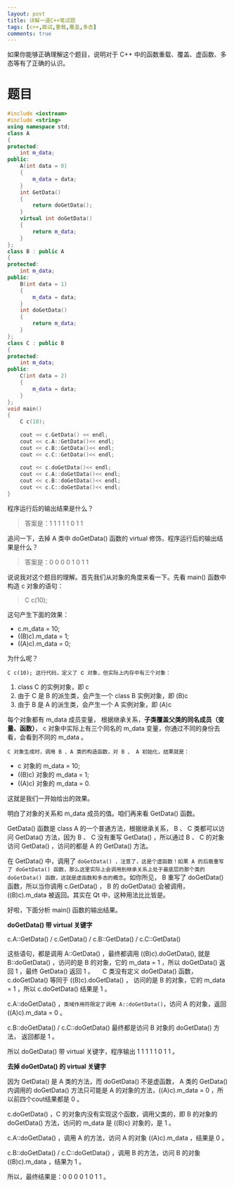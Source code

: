 ```yaml
---
layout: post
title: 详解一道C++笔试题
tags: [c++,面试,重载,覆盖,多态]
comments: true
---
```


如果你能够正确理解这个题目，说明对于 C++ 中的函数重载、覆盖、虚函数、多态等有了正确的认识。

# 题目

```c++
#include <iostream>
#include <string>
using namespace std;
class A
{
protected:
    int m_data;
public:
    A(int data = 0)
    {
        m_data = data;
    }
    int GetData()
    {
        return doGetData();
    }
    virtual int doGetData()
    {
        return m_data;
    }
};
class B : public A
{
protected:
    int m_data;
public:
    B(int data = 1)
    {
        m_data = data;
    }
    int doGetData()
    {
        return m_data;
    }
};
class C : public B
{
protected:
    int m_data;
public:
    C(int data = 2)
    {
        m_data = data;
    }
};
void main()
{
    C c(10);
   
    cout << c.GetData() << endl;
    cout << c.A::GetData()<< endl;
    cout << c.B::GetData()<< endl;
    cout << c.C::GetData()<< endl;
   
    cout << c.doGetData()<< endl;
    cout << c.A::doGetData()<< endl;
    cout << c.B::doGetData()<< endl;
    cout << c.C::doGetData()<< endl;
}
```

程序运行后的输出结果是什么？
>答案是：1 1 1 1 1 0 1 1

追问一下，去掉 A 类中 doGetData() 函数的 virtual 修饰，程序运行后的输出结果是什么？
>答案是：0 0 0 0 1 0 1 1

说说我对这个题目的理解。首先我们从对象的角度来看一下。先看 main() 函数中构造 c 对象的语句：
>C c(10);

这句产生下面的效果：
* c.m_data = 10;
* ((B)c).m_data = 1;
* ((A)c).m_data = 0;
  
为什么呢？

`C c(10); 这行代码，定义了 `c` 对象，但实际上内存中有三个对象：`
1. class C 的实例对象，即 c
2. 由于 C 是 B 的派生类，会产生一个 class B 实例对象，即 (B)c
3. 由于 B 是 A 的派生类，会产生一个 A 实例对象，即 (A)c

每个对象都有 m_data 成员变量， 根据继承关系，**子类覆盖父类的同名成员（变量、函数）**， c 对象中实际上有三个同名的 m_data 变量，你通过不同的身份去看，会看到不同的 m_data 。

`C 对象生成时，调用 B 、A 类的构造函数，对 B 、 A 初始化，结果就是：`

* c 对象的 m_data = 10;
* ((B)c) 对象的 m_data = 1; 
* ((A)c) 对象的 m_data = 0.

这就是我们一开始给出的效果。

明白了对象的关系和 m_data 成员的值。咱们再来看 GetData() 函数。

GetData() 函数是 class A 的一个普通方法，根据继承关系， B 、 C 类都可以访问 GetData() 方法，因为 B 、 C 没有重写 GetData() ，所以通过 B 、 C 的对象访问 GetData() ，访问的都是 A 的 GetData() 方法。

在 GetData() 中，调用了 `doGetData() ，注意了，这是个虚函数！如果 A 的后裔重写了 doGetData() 函数，那么这里实际上会调用到继承关系上处于最底层的那个类的 doGetData() 函数，这就是虚函数和多态的概念`。如你所见， B 重写了 doGetData() 函数，所以当你调用 c.GetData() ， B 的 doGetData() 会被调用， ((B)c).m_data 被返回。其实在 Qt 中，这种用法比比皆是。

好啦，下面分析 main() 函数的输出结果。

**doGetData() 带 virtual 关键字**

c.A::GetData() / c.GetData() / c.B::GetData() / c.C::GetData()

这些语句，都是调用 A::GetData() ，最终都调用 ((B)c).doGetData(), 就是B::doGetData() ，访问的是 B 的对象，它的 m_data = 1 ，所以 doGetData() 返回 1 ，最终 GetData() 返回 1 。
   
C 类没有定义 doGetData() 函数，c.doGetData() 等同于 ((B)c).doGetData() ， 访问的是 B 的对象，它的 m_data = 1 ，所以 c.doGetData() 结果是 1 。

c.A::doGetData() ，`类域作用符限定了调用 A::doGetData()`，访问 A 的对象，返回 ((A)c).m_data = 0 。

c.B::doGetData() / c.C::doGetData() 最终都是访问 B 对象的 doGetData() 方法， 返回都是 1 。

所以 doGetData() 带 virtual 关键字，程序输出 1 1 1 1 1 0 1 1 。

**去掉 doGetData() 的 virtual 关键字**

因为 GetData() 是 A 类的方法，而 doGetData() 不是虚函数， A 类的 GetData() 内调用的 doGetData() 方法只可能是 A 的对象的方法，((A)c).m_data = 0 ，所以前四个cout结果都是 0 。

c.doGetData() ，C 的对象内没有实现这个函数，调用父类的，即 B 的对象的 doGetData() 方法，访问的 m_data 是 ((B)c) 对象的，是 1 。

c.A::doGetData() ，调用 A 的方法，访问 A 的对象 ((A)c).m_data ，结果是 0 。

c.B::doGetData() / c.C::doGetData() ，调用 B 的方法，访问 B 的对象 ((B)c).m_data ，结果为 1 。

所以，最终结果是：0 0 0 0 1 0 1 1 。




